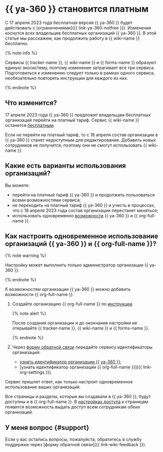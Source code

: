# {{ ya-360 }} становится платным

С 17 апреля 2023 года бесплатная версия {{ ya-360 }} будет действовать с [ограничениями]({{ link-ya-360-notfree }}). Изменения коснутся всех владельцев бесплатных организаций {{ ya-360 }}. В этой статье мы расскажем, как продолжить работу в {{ wiki-name }} бесплатно. 

{% note info %}

Сервисы {{ tracker-name }}, {{ wiki-name }} и {{ forms-name }} образуют единую экосистему, поэтому изменение затрагивает все три сервиса. Подготовиться к изменению следует только в рамках одного сервиса, необязательно повторять инструкции для каждого из них.

{% endnote %}

## Что изменится?

17 апреля 2023 года {{ ya-360 }} предложит владельцам бесплатных организаций перейти на платный тариф. Сервис {{ wiki-name }} останется [бесплатным](./pricing.md).

Если не перейти на платный тариф, то с 18 апреля состав организации в {{ ya-360 }} станет недоступным для редактирования. Добавить новых сотрудников не получится, поэтому они не смогут использовать {{ wiki-name }}.

## Какие есть варианты использования организаций?

Вы можете:

* перейти на платный тариф {{ ya-360 }} и продолжить пользоваться всеми возможностями сервиса;
* не переходить на платный тариф {{ ya-360 }} и учесть в процессах, что с 18 апреля 2023 года состав организации перестанет меняться;
* использовать одновременно [возможности](../tracker/cloud-vs-360.md#features) {{ ya-360 }} и {{ org-full-name }}.

## Как настроить одновременное использование организаций {{ ya-360 }} и {{ org-full-name }}?

{% note warning %}

Настройку может выполнить только администратор организации {{ ya-360 }}.

{% endnote %}

К возможностям организации {{ ya-360 }} можно добавить возможности {{ org-full-name }}.

1. Создайте организацию {{ org-full-name }} по [инструкции](../organization/quickstart.md#create).

   {% note alert %}

   После создания организации и до окончания настройки не открывайте {{ tracker-name }}, {{ wiki-name }} и {{ forms-name }}.

   {% endnote %}

1. Через [форму обратной связи](https://forms.yandex.ru/surveys/6768) передайте сервису идентификаторы организаций:
   * [узнать идентификатор организации {{ ya-360 }}](https://admin.yandex.ru/company-profile);
   * [узнать идентификатор организации {{ org-full-name }}]({{ link-org-settings }}).

Сервис пришлет ответ, как только настроит одновременное использование ваших организаций.

Все страницы и разделы, которые вы создавали в {{ ya-360 }}, будут доступны и в {{ org-full-name }}. В [настройках доступа](./page-management/access-setup.md) к страницам появится возможность выдать доступ всем сотрудникам обеих организаций.
## У меня вопрос {#support}

Если у вас остались вопросы, пожалуйста, обратитесь в службу поддержки через [форму обратной связи]({{ link-wiki-feedback }}).